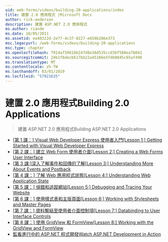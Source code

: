 ```yaml
---
uid: web-forms/videos/building-20-applications/index
title: 建置 2.0 應用程式 |Microsoft Docs
author: rick-anderson
description: 建置 ASP.NET 2.0 應用程式
ms.author: riande
ms.date: 10/05/2011
ms.assetid: ea40322d-2e77-4c37-8227-e650b286e373
msc.legacyurl: /web-forms/videos/building-20-applications
msc.type: chapter
ms.openlocfilehash: 7914af59618b247d8e36d535ccd3bf580ea76041
ms.sourcegitcommit: 24b1f6decbb17bb22a45166e5fdb0845c65af498
ms.translationtype: MT
ms.contentlocale: zh-TW
ms.lasthandoff: 03/01/2019
ms.locfileid: "57021635"
---
```

<a name="building-20-applications"></a><span data-ttu-id="97393-103">建置 2.0 應用程式</span><span class="sxs-lookup"><span data-stu-id="97393-103">Building 2.0 Applications</span></span>
====================
> <span data-ttu-id="97393-104">建置 ASP.NET 2.0 應用程式</span><span class="sxs-lookup"><span data-stu-id="97393-104">Building ASP.NET 2.0 Applications</span></span>


- <span data-ttu-id="97393-105">[[第 1 課：] Visual Web Developer Express 使用者入門](lesson-1-getting-started-with-visual-web-developer-express.md)</span><span class="sxs-lookup"><span data-stu-id="97393-105">[[Lesson 1:] Getting Started with Visual Web Developer Express](lesson-1-getting-started-with-visual-web-developer-express.md)</span></span>
- <span data-ttu-id="97393-106">[[第 2 課：] 建立 Web Form 使用者介面](lesson-2-creating-a-web-forms-user-interface.md)</span><span class="sxs-lookup"><span data-stu-id="97393-106">[[Lesson 2:] Creating a Web Forms User Interface](lesson-2-creating-a-web-forms-user-interface.md)</span></span>
- <span data-ttu-id="97393-107">[[第 3 課:]深入了解事件和回傳的了解](lesson-3-understanding-more-about-events-and-postback.md)</span><span class="sxs-lookup"><span data-stu-id="97393-107">[[Lesson 3:] Understanding More About Events and Postback](lesson-3-understanding-more-about-events-and-postback.md)</span></span>
- <span data-ttu-id="97393-108">[[第 4 課：] 了解 Web 應用程式狀態](lesson-4-understanding-web-application-state.md)</span><span class="sxs-lookup"><span data-stu-id="97393-108">[[Lesson 4:] Understanding Web Application State](lesson-4-understanding-web-application-state.md)</span></span>
- <span data-ttu-id="97393-109">[[第 5 課：] 偵錯和追蹤網站](lesson-5-debugging-and-tracing-your-website.md)</span><span class="sxs-lookup"><span data-stu-id="97393-109">[[Lesson 5:] Debugging and Tracing Your Website](lesson-5-debugging-and-tracing-your-website.md)</span></span>
- <span data-ttu-id="97393-110">[[第 6 課：] 使用樣式表和主版頁面](lesson-6-working-with-stylesheets-and-master-pages.md)</span><span class="sxs-lookup"><span data-stu-id="97393-110">[[Lesson 6:] Working with Stylesheets and Master Pages](lesson-6-working-with-stylesheets-and-master-pages.md)</span></span>
- <span data-ttu-id="97393-111">[[第 7 課：] 資料繫結至使用者介面控制項](lesson-7-databinding-to-user-interface-controls.md)</span><span class="sxs-lookup"><span data-stu-id="97393-111">[[Lesson 7:] Databinding to User Interface Controls](lesson-7-databinding-to-user-interface-controls.md)</span></span>
- <span data-ttu-id="97393-112">[[第 8 課：] 使用 GridView 和 FormView](lesson-8-working-with-the-gridview-and-formview.md)</span><span class="sxs-lookup"><span data-stu-id="97393-112">[[Lesson 8:] Working with the GridView and FormView](lesson-8-working-with-the-gridview-and-formview.md)</span></span>
- [<span data-ttu-id="97393-113">監看進行中的 ASP.NET 程式開發</span><span class="sxs-lookup"><span data-stu-id="97393-113">Watch ASP.NET Development in Action</span></span>](watch-aspnet-development-in-action.md)
